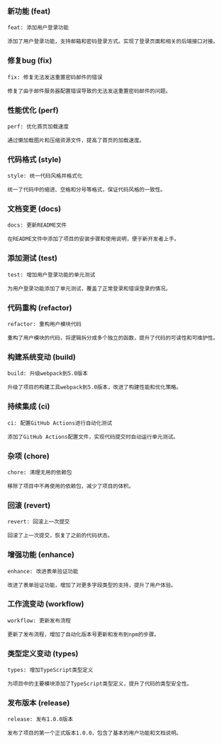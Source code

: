 ### 新功能 (feat)

```
feat: 添加用户登录功能

添加了用户登录功能，支持邮箱和密码登录方式。实现了登录页面和相关的后端接口对接。
```

### 修复bug (fix)

```
fix: 修复无法发送重置密码邮件的错误

修复了由于邮件服务器配置错误导致的无法发送重置密码邮件的问题。
```

### 性能优化 (perf)

```
perf: 优化首页加载速度

通过懒加载图片和压缩资源文件，提高了首页的加载速度。
```

### 代码格式 (style)

```
style: 统一代码风格并格式化

统一了代码中的缩进、空格和分号等格式，保证代码风格的一致性。
```

### 文档变更 (docs)

```
docs: 更新README文件

在README文件中添加了项目的安装步骤和使用说明，便于新开发者上手。
```

### 添加测试 (test)

```
test: 增加用户登录功能的单元测试

为用户登录功能添加了单元测试，覆盖了正常登录和错误登录的情况。
```

### 代码重构 (refactor)

```
refactor: 重构用户模块代码

重构了用户模块的代码，将逻辑拆分成多个独立的函数，提升了代码的可读性和可维护性。
```

### 构建系统变动 (build)

```
build: 升级webpack到5.0版本

升级了项目的构建工具webpack到5.0版本，改进了构建性能和优化策略。
```

### 持续集成 (ci)

```
ci: 配置GitHub Actions进行自动化测试

添加了GitHub Actions配置文件，实现代码提交时自动运行单元测试。
```

### 杂项 (chore)

```
chore: 清理无用的依赖包

移除了项目中不再使用的依赖包，减少了项目的体积。
```

### 回滚 (revert)

```
revert: 回滚上一次提交

回滚了上一次提交，恢复了之前的代码状态。
```

### 增强功能 (enhance)

```
enhance: 改进表单验证功能

改进了表单验证功能，增加了对更多字段类型的支持，提升了用户体验。
```

### 工作流变动 (workflow)

```
workflow: 更新发布流程

更新了发布流程，增加了自动化版本号更新和发布到npm的步骤。
```

### 类型定义变动 (types)

```
types: 增加TypeScript类型定义

为项目中的主要模块添加了TypeScript类型定义，提升了代码的类型安全性。
```

### 发布版本 (release)

```
release: 发布1.0.0版本

发布了项目的第一个正式版本1.0.0，包含了基本的用户功能和文档说明。
```

